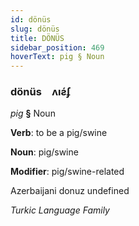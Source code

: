 ```yaml
---
id: dönüs
slug: dönüs
title: DÖNÜS
sidebar_position: 469
hoverText: pig § Noun
---
```


### dönüs&emsp;<span kind="abugida">ʌıƨ́ʄ</span>

*pig* **§** Noun

**Verb**: to be a pig/swine

**Noun**: pig/swine

**Modifier**: pig/swine-related

Azerbaijani donuz undefined

*Turkic Language Family*